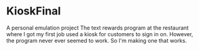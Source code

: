 # KioskFinal
A personal emulation project
The text rewards program at the restaurant where I got my first job used a kiosk for customers to sign in on.  However, the program
never ever seemed to work.  So I'm making one that works.
